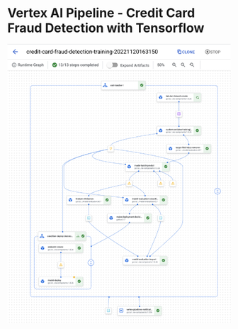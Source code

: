 # Vertex AI Pipeline - Credit Card Fraud Detection with Tensorflow

![Successful pipeline execution graph](/img/successful_pipeline_graph.png)
